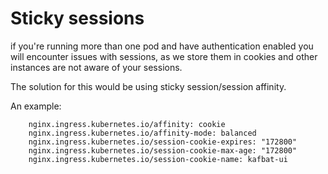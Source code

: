 # Sticky sessions

if you're running more than one pod and have authentication enabled you will encounter issues with sessions, as we store them in cookies and other instances are not aware of your sessions.

The solution for this would be using sticky session/session affinity.

An example:

```
    nginx.ingress.kubernetes.io/affinity: cookie
    nginx.ingress.kubernetes.io/affinity-mode: balanced
    nginx.ingress.kubernetes.io/session-cookie-expires: "172800"
    nginx.ingress.kubernetes.io/session-cookie-max-age: "172800"
    nginx.ingress.kubernetes.io/session-cookie-name: kafbat-ui
```

